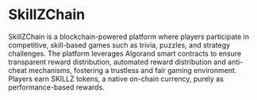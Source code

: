 # SkillZChain


SkillZChain is a blockchain-powered platform where players participate in competitive, skill-based games such as trivia, puzzles, and strategy challenges. The platform leverages Algorand smart contracts to ensure transparent reward distribution, automated reward distribution and anti-cheat mechanisms, fostering a trustless and fair gaming environment. Players earn SKILLZ tokens, a native on-chain currency, purely as performance-based rewards.
